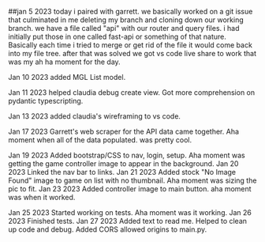 ##jan 5 2023
    today i paired with garrett. we basically worked on a git issue that culminated in me deleting my branch and cloning down our working branch. we have a file called "api" with our router and query files. i had initially put those in one called fast-api or something of that nature. Basically each time i tried to merge or get rid of the file it would come back into my file tree. after that was solved we got vs code live share to work that was my ah ha moment for the day.

Jan 10 2023
    added MGL List model.

Jan 11 2023
    helped claudia debug create view. Got more comprehension on pydantic typescripting.

Jan 13 2023
    added claudia's wireframing to vs code.

Jan 17 2023
    Garrett's web scraper for the API data came together. Aha moment when all of the data populated. was pretty cool.

Jan 19 2023
    Added bootstrap/CSS to nav, login, setup. Aha moment was getting the game controller image to appear in the background.
Jan 20 2023
    Linked the nav bar to links.
Jan 21 2023
    Added stock "No Image Found" image to game on list with no thumbnail. Aha moment was sizing the pic to fit.
Jan 23 2023
    Added controller image to main button. aha moment was when it worked.

Jan 25 2023
        Started working on tests. Aha moment was it working.
Jan 26 2023
    Finished tests.
Jan 27 2023
    Added text to read me. Helped to clean up code and debug. Added CORS allowed origins to main.py.
